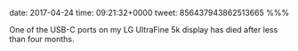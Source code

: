 date: 2017-04-24
time: 09:21:32+0000
tweet: 856437943862513665
%%%

One of the USB-C ports on my LG UltraFine 5k display has died after less than four months.
